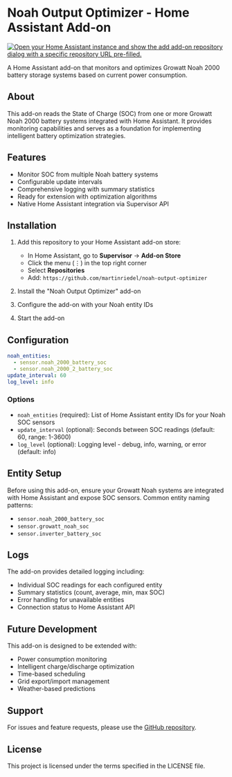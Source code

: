 # Noah Output Optimizer - Home Assistant Add-on

[![Open your Home Assistant instance and show the add add-on repository dialog with a specific repository URL pre-filled.](https://my.home-assistant.io/badges/supervisor_add_addon_repository.svg)](https://my.home-assistant.io/redirect/supervisor_add_addon_repository/?repository_url=https%3A%2F%2Fgithub.com%2Fmartinriedel%2Fnoah-output-optimizer)

A Home Assistant add-on that monitors and optimizes Growatt Noah 2000 battery storage systems based on current power consumption.

## About

This add-on reads the State of Charge (SOC) from one or more Growatt Noah 2000 battery systems integrated with Home Assistant. It provides monitoring capabilities and serves as a foundation for implementing intelligent battery optimization strategies.

## Features

- Monitor SOC from multiple Noah battery systems
- Configurable update intervals
- Comprehensive logging with summary statistics
- Ready for extension with optimization algorithms
- Native Home Assistant integration via Supervisor API

## Installation

1. Add this repository to your Home Assistant add-on store:
   - In Home Assistant, go to **Supervisor** → **Add-on Store**
   - Click the menu (⋮) in the top right corner
   - Select **Repositories**
   - Add: `https://github.com/martinriedel/noah-output-optimizer`

2. Install the "Noah Output Optimizer" add-on

3. Configure the add-on with your Noah entity IDs

4. Start the add-on

## Configuration

```yaml
noah_entities:
  - sensor.noah_2000_battery_soc
  - sensor.noah_2000_2_battery_soc
update_interval: 60
log_level: info
```

### Options

- `noah_entities` (required): List of Home Assistant entity IDs for your Noah SOC sensors
- `update_interval` (optional): Seconds between SOC readings (default: 60, range: 1-3600)
- `log_level` (optional): Logging level - debug, info, warning, or error (default: info)

## Entity Setup

Before using this add-on, ensure your Growatt Noah systems are integrated with Home Assistant and expose SOC sensors. Common entity naming patterns:
- `sensor.noah_2000_battery_soc`
- `sensor.growatt_noah_soc`
- `sensor.inverter_battery_soc`

## Logs

The add-on provides detailed logging including:
- Individual SOC readings for each configured entity
- Summary statistics (count, average, min, max SOC)
- Error handling for unavailable entities
- Connection status to Home Assistant API

## Future Development

This add-on is designed to be extended with:
- Power consumption monitoring
- Intelligent charge/discharge optimization
- Time-based scheduling
- Grid export/import management
- Weather-based predictions

## Support

For issues and feature requests, please use the [GitHub repository](https://github.com/martinriedel/noah-output-optimizer/issues).

## License

This project is licensed under the terms specified in the LICENSE file.